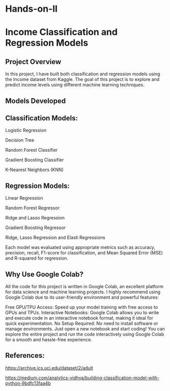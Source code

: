 # Hands-on-II

# Income Classification and Regression Models


## Project Overview


In this project, I have built both classification and regression models using the Income dataset from Kaggle. The goal of this project is to explore and predict income levels using different machine learning techniques.

## Models Developed


## Classification Models:


Logistic Regression


Decision Tree


Random Forest Classifier


Gradient Boosting Classifier


K-Nearest Neighbors (KNN)

## Regression Models:


Linear Regression


Random Forest Regressor


Ridge and Lasso Regression


Gradient Boosting Regressor


Ridge, Lasso Regression and Elasti Regressions

Each model was evaluated using appropriate metrics such as accuracy, precision, recall, F1-score for classification, and Mean Squared Error (MSE) and R-squared for regression.


## Why Use Google Colab?


All the code for this project is written in Google Colab, an excellent platform for data science and machine learning projects. I highly recommend using Google Colab due to its user-friendly environment and powerful features:


Free GPU/TPU Access: Speed up your model training with free access to GPUs and TPUs.
Interactive Notebooks: Google Colab allows you to write and execute code in an interactive notebook format, making it ideal for quick experimentation.
No Setup Required: No need to install software or manage environments. Just open a new notebook and start coding!
You can explore the entire project and run the code interactively using Google Colab for a smooth and hassle-free experience.

## References:


https://archive.ics.uci.edu/dataset/2/adult


https://medium.com/analytics-vidhya/building-classification-model-with-python-9bdfc13faa4b
